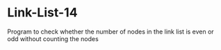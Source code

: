 # Link-List-14
Program to check whether the number of nodes in the link list  is even or odd without counting the nodes 
